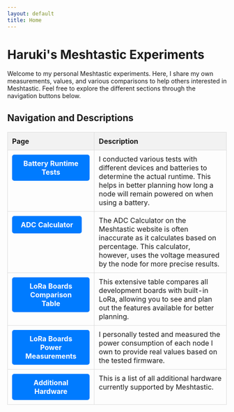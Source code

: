 ```yaml
---
layout: default
title: Home
---
```


# Haruki's Meshtastic Experiments

Welcome to my personal Meshtastic experiments. Here, I share my own measurements, values, and various comparisons to help others interested in Meshtastic. Feel free to explore the different sections through the navigation buttons below.

## Navigation and Descriptions

<table>
  <thead>
    <tr>
      <th>Page</th>
      <th>Description</th>
    </tr>
  </thead>
  <tbody>
    <tr>
      <td><a href="/Meshtastic-Experiments/Battery-Runtime-Tests" class="button">Battery Runtime Tests</a></td>
      <td>I conducted various tests with different devices and batteries to determine the actual runtime. This helps in better planning how long a node will remain powered on when using a battery.</td>
    </tr>
    <tr>
      <td><a href="/Meshtastic-Experiments/ADC-Calculator" class="button">ADC Calculator</a></td>
      <td>The ADC Calculator on the Meshtastic website is often inaccurate as it calculates based on percentage. This calculator, however, uses the voltage measured by the node for more precise results.</td>
    </tr>
    <tr>
      <td><a href="/Meshtastic-Experiments/LoRa-Boards-Comparison-Table" class="button">LoRa Boards Comparison Table</a></td>
      <td>This extensive table compares all development boards with built-in LoRa, allowing you to see and plan out the features available for better planning.</td>
    </tr>
    <tr>
      <td><a href="/Meshtastic-Experiments/LoRa-Boards-Power-Measurements" class="button">LoRa Boards Power Measurements</a></td>
      <td>I personally tested and measured the power consumption of each node I own to provide real values based on the tested firmware.</td>
    </tr>
    <tr>
      <td><a href="/Meshtastic-Experiments/Additional-Hardware" class="button">Additional Hardware</a></td>
      <td>This is a list of all additional hardware currently supported by Meshtastic.</td>
    </tr>
  </tbody>
</table>

<style>
  .button {
    display: inline-block;
    padding: 10px 20px;
    margin: 0;
    font-size: 16px;
    font-weight: bold;
    color: white;
    background-color: #007BFF;
    text-align: center;
    text-decoration: none;
    border-radius: 5px;
    transition: background-color 0.3s;
  }
  
  .button:hover {
    background-color: #0056b3;
  }

  table {
    width: 100%;
    border-collapse: collapse;
    margin: 20px 0;
  }

  th, td {
    border: 1px solid #ddd;
    padding: 10px;
  }

  th {
    background-color: #f2f2f2;
    text-align: left;
  }

  td {
    vertical-align: top;
  }
</style>
